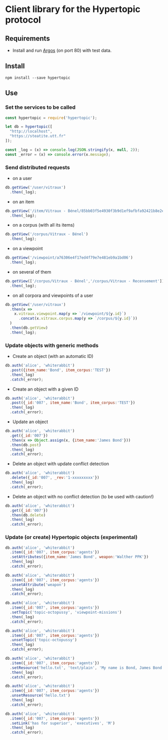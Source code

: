 # Client library for the Hypertopic protocol

## Requirements

- Install and run [Argos](https://github.com/Hypertopic/Argos) (on port 80) with test data.

## Install 

```shell
npm install --save hypertopic
```

## Use

### Set the services to be called

```js
const hypertopic = require('hypertopic');

let db = hypertopic([
  "http://localhost",
  "https://steatite.utt.fr"
]);

const _log = (x) => console.log(JSON.stringify(x, null, 2));
const _error = (x) => console.error(x.message);
```

### Send distributed requests

- on a user

```js
db.getView('/user/vitraux')
  .then(_log);
```
- on an item

```js
db.getView('/item/Vitraux - Bénel/85bb03f5e4930f3b9d1ef9afbfa92421b8e2e23b')
  .then(_log);
```

- on a corpus (with all its items)

```js
db.getView('/corpus/Vitraux - Bénel')
  .then(_log);
```

- on a viewpoint

```js
db.getView('/viewpoint/a76306e4f17ed4f79e7e481eb9a1bd06')
  .then(_log);
```

- on several of them

```js
db.getView(['/corpus/Vitraux - Bénel','/corpus/Vitraux - Recensement'])
  .then(_log);
```

- on all corpora and viewpoints of a user

```js
db.getView('/user/vitraux')
  .then(x =>
    x.vitraux.viewpoint.map(y => `/viewpoint/${y.id}`)
      .concat(x.vitraux.corpus.map(y => `/corpus/${y.id}`))
  )
  .then(db.getView)
  .then(_log);
```

### Update objects with generic methods

- Create an object (with an automatic ID)

```js
db.auth('alice', 'whiterabbit')
  .post({item_name:'Bond', item_corpus:'TEST'})
  .then(_log)
  .catch(_error);
```

- Create an object with a given ID

```js
db.auth('alice', 'whiterabbit')
  .post({_id:'007', item_name:'Bond', item_corpus:'TEST'})
  .then(_log)
  .catch(_error);
```

- Update an object

```js
db.auth('alice', 'whiterabbit')
  .get({_id:'007'})
  .then(x => Object.assign(x, {item_name:'James Bond'}))
  .then(db.post)
  .then(_log)
  .catch(_error);
```

- Delete an object with update conflict detection

```js
db.auth('alice', 'whiterabbit')
  .delete({_id:'007', _rev:'1-xxxxxxxxx'})
  .then(_log)
  .catch(_error);
```

- Delete an object with no conflict detection (to be used with caution!)

```js
db.auth('alice', 'whiterabbit')
  .get({_id:'007'})
  .then(db.delete)
  .then(_log)
  .catch(_error);
```

### Update (or create) Hypertopic objects (experimental)

```js
db.auth('alice', 'whiterabbit')
  .item({_id:'007', item_corpus:'agents'})
  .setAttributes({item_name:'James Bond', weapon:'Walther PPK'})
  .then(_log)
  .catch(_error);
```

```js
db.auth('alice', 'whiterabbit')
  .item({_id:'007', item_corpus:'agents'})
  .unsetAttribute('weapon')
  .then(_log)
  .catch(_error);
```

```js
db.auth('alice', 'whiterabbit')
  .item({_id:'007', item_corpus:'agents'})
  .setTopic('topic-octopussy', 'viewpoint-missions')
  .then(_log)
  .catch(_error);
```

```js
db.auth('alice', 'whiterabbit')
  .item({_id:'007', item_corpus:'agents'})
  .unsetTopic('topic-octopussy')
  .then(_log)
  .catch(_error);
```

```js
db.auth('alice', 'whiterabbit')
  .item({_id:'007', item_corpus:'agents'})
  .setResource('hello.txt', 'text/plain', 'My name is Bond, James Bond.')
  .then(_log)
  .catch(_error);
```

```js
db.auth('alice', 'whiterabbit')
  .item({_id:'007', item_corpus:'agents'})
  .unsetResource('hello.txt')
  .then(_log)
  .catch(_error);
```

```js
db.auth('alice', 'whiterabbit')
  .item({_id:'007', item_corpus:'agents'})
  .setLink('has for superior', 'executives', 'M')
  .then(_log)
  .catch(_error);
```
